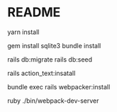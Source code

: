 # README

yarn install

gem install sqlite3
bundle install 

rails db:migrate
rails db:seed

rails action_text:insatall

bundle exec rails webpacker:install

ruby ./bin/webpack-dev-server


